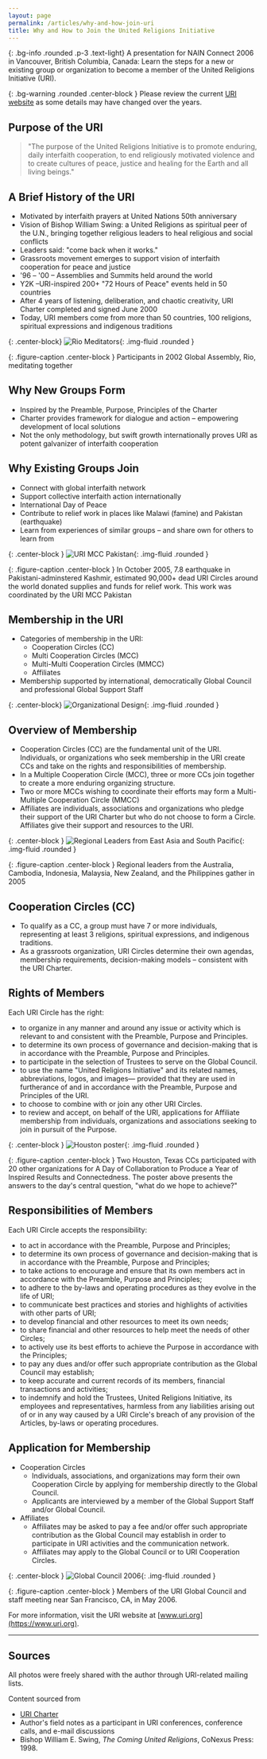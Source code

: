 ```yaml
---
layout: page
permalink: /articles/why-and-how-join-uri
title: Why and How to Join the United Religions Initiative
---
```


{: .bg-info .rounded .p-3 .text-light}
A presentation for NAIN Connect 2006 in Vancouver, British Columbia, Canada:
Learn the steps for a new or existing group or organization to become a member
of the United Religions Initiative (URI).

{: .bg-warning .rounded .center-block }
<i class="fas fa-exclamation-triangle p-3"></i> Please review the current [URI website](https://www.uri.org) as some details may have changed over the years.

## Purpose of the URI

> "The purpose of the United Religions Initiative is to promote enduring, daily
> interfaith cooperation, to end religiously motivated violence and to create
> cultures of peace, justice and healing for the Earth and all living beings."

## A Brief History of the URI

* Motivated by interfaith prayers at United Nations 50th anniversary
* Vision of Bishop William Swing: a United Religions as spiritual peer of the
  U.N., bringing together religious leaders to heal religious and social
  conflicts
* Leaders said: "come back when it works."
* Grassroots movement emerges to support vision of interfaith cooperation for
  peace and justice
* '96 – '00 – Assemblies and Summits held around the world
* Y2K –URI-inspired 200+ "72 Hours of Peace" events held in 50 countries
* After 4 years of listening, deliberation, and chaotic creativity, URI Charter
  completed and signed June 2000
* Today, URI members come from more than 50 countries, 100 religions, spiritual
  expressions and indigenous traditions

{: .center-block}
![Rio Meditators](/images/join_uri/riomeditators.jpg){: .img-fluid .rounded }

{: .figure-caption .center-block }
Participants in 2002 Global Assembly, Rio, meditating together

## Why New Groups Form

* Inspired by the Preamble, Purpose, Principles of the Charter
* Charter provides framework for dialogue and action – empowering development of
  local solutions
* Not the only methodology, but swift growth internationally proves URI as
  potent galvanizer of interfaith cooperation

## Why Existing Groups Join

* Connect with global interfaith network
* Support collective interfaith action internationally
* International Day of Peace
* Contribute to relief work in places like Malawi (famine) and Pakistan (earthquake)
* Learn from experiences of similar groups – and share own for others to learn
  from

{: .center-block }
![URI MCC Pakistan](/images/join_uri/earthquake.jpg){: .img-fluid .rounded }

{: .figure-caption .center-block }
In October 2005, 7.8 earthquake in Pakistani-adminstered Kashmir, estimated 90,000+ dead URI Circles around the world donated supplies and funds for relief work. This work was coordinated by the URI MCC Pakistan

## Membership in the URI

* Categories of membership in the URI:
  * Cooperation Circles (CC)
  * Multi Cooperation Circles (MCC)
  * Multi-Multi Cooperation Circles (MMCC)
  * Affiliates
* Membership supported by international, democratically Global Council and
  professional Global Support Staff

{: .center-block}
![Organizational Design](/images/join_uri/orgdesign.jpg){: .img-fluid .rounded }

## Overview of Membership

* Cooperation Circles (CC) are the fundamental unit of the URI. Individuals, or
  organizations who seek membership in the URI create CCs and take on the rights
  and responsibilities of membership.
* In a Multiple Cooperation Circle (MCC), three or more CCs join together to
  create a more enduring organizing structure.
* Two or more MCCs wishing to coordinate their efforts may form a Multi-Multiple
  Cooperation Circle (MMCC)
* Affiliates are individuals, associations and organizations who pledge their
  support of the URI Charter but who do not choose to form a Circle. Affiliates
  give their support and resources to the URI.

{: .center-block }
![Regional Leaders from East Asia and South Pacific](/images/join_uri/asia.jpg){: .img-fluid .rounded }

{: .figure-caption .center-block }
Regional leaders from the Australia, Cambodia, Indonesia, Malaysia, New Zealand, and the Philippines gather in 2005

## Cooperation Circles (CC)

* To qualify as a CC, a group must have 7 or more individuals, representing at
  least 3 religions, spiritual expressions, and indigenous traditions.
* As a grassroots organization, URI Circles determine their own agendas,
  membership requirements, decision-making models – consistent with the URI
  Charter.

## Rights of Members

Each URI Circle has the right:

* to organize in any manner and around any issue or activity which is relevant
  to and consistent with the Preamble, Purpose and Principles.
* to determine its own process of governance and decision-making that is in
  accordance with the Preamble, Purpose and Principles.
* to participate in the selection of Trustees to serve on the Global Council.
* to use the name "United Religions Initiative" and its related names,
  abbreviations, logos, and images— provided that they are used in furtherance
  of and in accordance with the Preamble, Purpose and Principles of the URI.
* to choose to combine with or join any other URI Circles.
* to review and accept, on behalf of the URI, applications for Affiliate
  membership from individuals, organizations and associations seeking to join in
  pursuit of the Purpose.

{: .center-block }
![Houston poster](/images/join_uri/houston.jpg){: .img-fluid .rounded }

{: .figure-caption .center-block }
Two Houston, Texas CCs participated with 20 other organizations for A Day of Collaboration to Produce a Year of Inspired Results and Connectedness. The poster above presents the answers to the day's central question, "what do we hope to achieve?"

## Responsibilities of Members

Each URI Circle accepts the responsibility:

* to act in accordance with the Preamble, Purpose and Principles;
* to determine its own process of governance and decision-making that is in
  accordance with the Preamble, Purpose and Principles;
* to take actions to encourage and ensure that its own members act in accordance
  with the Preamble, Purpose and Principles;
* to adhere to the by-laws and operating procedures as they evolve in the life
  of URI;
* to communicate best practices and stories and highlights of activities with
  other parts of URI;
* to develop financial and other resources to meet its own needs;
* to share financial and other resources to help meet the needs of other
  Circles;
* to actively use its best efforts to achieve the Purpose in accordance with the
  Principles;
* to pay any dues and/or offer such appropriate contribution as the Global
  Council may establish;
* to keep accurate and current records of its members, financial transactions
  and activities;
* to indemnify and hold the Trustees, United Religions Initiative, its employees
  and representatives, harmless from any liabilities arising out of or in any
  way caused by a URI Circle's breach of any provision of the Articles, by-laws
  or operating procedures.

## Application for Membership

* Cooperation Circles
  * Individuals, associations, and organizations may form their own Cooperation
    Circle by applying for membership directly to the Global Council.
  * Applicants are interviewed by a member of the Global Support Staff and/or
    Global Council.
* Affiliates
  * Affiliates may be asked to pay a fee and/or offer such appropriate
    contribution as the Global Council may establish in order to participate in
    URI activities and the communication network.
  * Affiliates may apply to the Global Council or to URI Cooperation Circles.

{: .center-block }
![Global Council 2006](/images/join_uri/gcstaff.jpg){: .img-fluid .rounded }

{: .figure-caption .center-block }
Members of the URI Global Council and staff meeting near San Francisco, CA, in May 2006.

For more information, visit the URI website at [www.uri.org](https://www.uri.org).

---

## Sources

All photos were freely shared with the author through URI-related mailing lists.

Content sourced from

* [URI Charter](https://www.uri.org/what-we-do/charter)
* Author's field notes as a participant in URI conferences, conference calls,
and e-mail discussions
* Bishop William E. Swing, _The Coming United Religions_, CoNexus Press: 1998.
